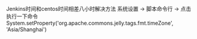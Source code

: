 Jenkins时间和centos时间相差八小时解决方法
系统设置 -> 脚本命令行 -> 点击执行一下命令
System.setProperty('org.apache.commons.jelly.tags.fmt.timeZone', 'Asia/Shanghai')